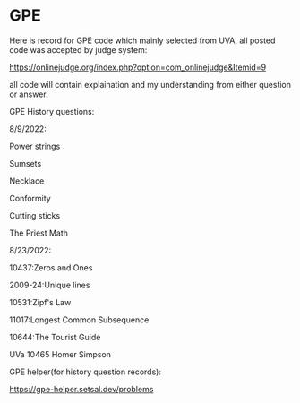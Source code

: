 # GPE
Here is record for GPE code which mainly selected from UVA, all posted code was accepted by judge system:

https://onlinejudge.org/index.php?option=com_onlinejudge&Itemid=9

all code will contain explaination and my understanding from either question or answer.



GPE History questions:


8/9/2022: 

Power strings

Sumsets

Necklace

Conformity

Cutting sticks

The Priest Math



8/23/2022:

10437:Zeros and Ones

2009-24:Unique lines

10531:Zipf's Law

11017:Longest Common Subsequence

10644:The Tourist Guide

UVa 10465 Homer Simpson



GPE helper(for history question records):

https://gpe-helper.setsal.dev/problems

